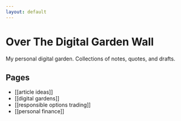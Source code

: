 ```yaml
---
layout: default
---
```

# Over The Digital Garden Wall

My personal digital garden. Collections of notes, quotes, and drafts.

## Pages
* [[article ideas]]
* [[digital gardens]]
* [[responsible options trading]]
* [[personal finance]]